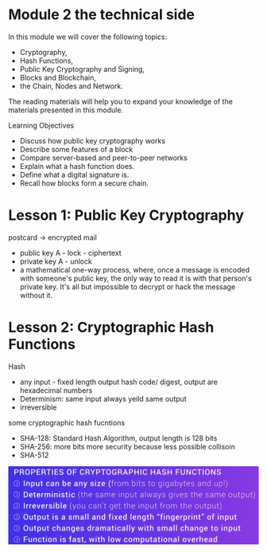 # Module 2 the technical side

In this module we will cover the following topics: 
- Cryptography, 
- Hash Functions, 
- Public Key Cryptography and Signing, 
- Blocks and Blockchain, 
- the Chain, Nodes and Network. 

The reading materials will help you to expand your knowledge of the materials presented in this module. 

Learning Objectives

- Discuss how public key cryptography works
- Describe some features of a block
- Compare server-based and peer-to-peer networks
- Explain what a hash function does.
- Define what a digital signature is.
- Recall how blocks form a secure chain.

# Lesson 1: Public Key Cryptography

postcard -> encrypted mail

- public key A - lock - ciphertext
- private key A - unlock 
- a mathematical one-way process, where, once a message is encoded with someone's public key, the only way to read it is with that person's private key.  It's all but impossible to decrypt or hack the message without it. 

# Lesson 2: Cryptographic Hash Functions

Hash
- any input - fixed length output hash code/ digest, output are hexadecimal numbers
- Determinism: same input always yeild same output
- irreversible

some cryptographic hash fucntions
- SHA-128: Standard Hash Algorithm, output length is 128 bits
- SHA-256: more bits more security because less possible collisoin
- SHA-512  

![](hash.png)

